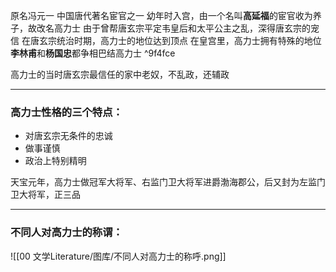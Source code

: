 原名冯元一
中国唐代著名宦官之一
幼年时入宫，由一个名叫**高延福**的宦官收为养子，故改名高力士
由于曾帮唐玄宗平定韦皇后和太平公主之乱，深得唐玄宗的宠信
在唐玄宗统治时期，高力士的地位达到顶点
在皇宫里，高力士拥有特殊的地位
**李林甫**和**杨国忠**都争相巴结高力士 ^9f4fce

高力士的当时唐玄宗最信任的家中老奴，不乱政，还辅政

---
### 高力士性格的三个特点：
- 对唐玄宗无条件的忠诚
- 做事谨慎
- 政治上特别精明

天宝元年，高力士做冠军大将军、右监门卫大将军进爵渤海郡公，后又封为左监门卫大将军，正三品

---
### 不同人对高力士的称谓：
![[00 文学Literature/图库/不同人对高力士的称呼.png]]